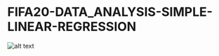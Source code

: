 # FIFA20-DATA_ANALYSIS-SIMPLE-LINEAR-REGRESSION

![alt text](https://www.instant-gaming.com/en/4965-buy-fifa-20-xbox-one-xbox-series-x-s-xbox-one-xbox-series-x-s-game-microsoft-store-europe/)
